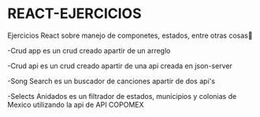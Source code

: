 # REACT-EJERCICIOS
Ejercicios React sobre manejo de componetes, estados, entre otras cosas🤩

-Crud app es un crud creado apartir de un arreglo

-Crud api es un crud creado apartir de una api creada en json-server 

-Song Search es un buscador de canciones apartir de dos api's

-Selects Anidados es un filtrador de estados, municipios y colonias de Mexico utilizando la api de API COPOMEX
